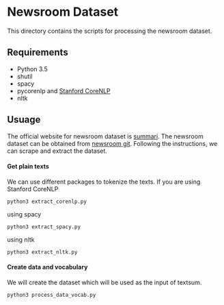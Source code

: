 # Newsroom Dataset

This directory contains the scripts for processing the newsroom dataset.

## Requirements

- Python 3.5
- shutil
- spacy
- pycorenlp and [Stanford CoreNLP](https://stanfordnlp.github.io/CoreNLP/)
- nltk

## Usuage

The official website for newsroom dataset is [summari](https://summari.es/).
The newsroom dataset can be obtained from [newsroom git](https://github.com/clic-lab/newsroom).
Following the instructions, we can scrape and extract the dataset.

#### Get plain texts

We can use different packages to tokenize the texts. If you are using Stanford CoreNLP
```
python3 extract_corenlp.py
```
using spacy
```
python3 extract_spacy.py
```
using nltk
```
python3 extract_nltk.py
```

#### Create data and vocabulary

We will create the dataset which will be used as the input of textsum.
```
python3 process_data_vocab.py
```